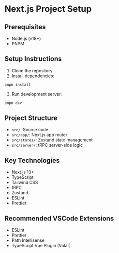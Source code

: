 # Next.js Project Setup

## Prerequisites
- Node.js (v18+)
- PNPM

## Setup Instructions

1. Clone the repository
2. Install dependencies:
```bash
pnpm install
```

3. Run development server:
```bash
pnpm dev
```

## Project Structure
- `src/`: Source code
- `src/app/`: Next.js app router
- `src/stores/`: Zustand state management
- `src/server/`: tRPC server-side logic

## Key Technologies
- Next.js 13+
- TypeScript
- Tailwind CSS
- tRPC
- Zustand
- ESLint
- Prettier

## Recommended VSCode Extensions
- ESLint
- Prettier
- Path Intellisense
- TypeScript Vue Plugin (Volar)